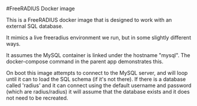 #FreeRADIUS Docker image

This is a FreeRADIUS docker image that is designed to work with an external SQL database.

It mimics a live freeradius environment we run, but in some slightly different ways.

It assumes the MySQL container is linked under the hostname "mysql". The docker-compose command in the parent app demonstrates this.

On boot this image attempts to connect to the MySQL server, and will loop until it can to load the SQL schema (if it's not there). If there is a database called 'radius' and it can connect using the default username and password (which are radius/radius) it will assume that the database exists and it does not need to be recreated.

